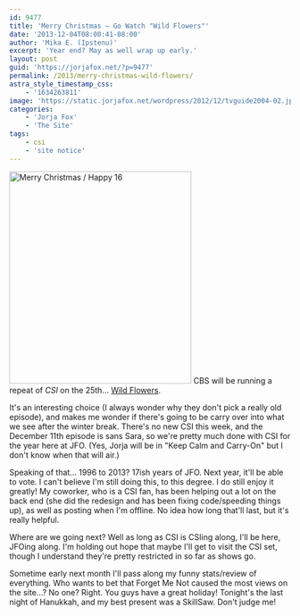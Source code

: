 ```yaml
---
id: 9477
title: 'Merry Christmas — Go Watch "Wild Flowers"'
date: '2013-12-04T08:00:41-08:00'
author: 'Mika E. (Ipstenu)'
excerpt: 'Year end? May as well wrap up early.'
layout: post
guid: 'https://jorjafox.net/?p=9477'
permalink: /2013/merry-christmas-wild-flowers/
astra_style_timestamp_css:
    - '1634263811'
image: 'https://static.jorjafox.net/wordpress/2012/12/tvguide2004-02.jpg'
categories:
    - 'Jorja Fox'
    - 'The Site'
tags:
    - csi
    - 'site notice'
---
```


<img class="alignleft size-large wp-image-6117" alt="Merry Christmas / Happy 16" src="//static.jorjafox.net/wordpress/2012/12/tvguide2004-02.jpg" width="326" height="380" /> CBS will be running a repeat of _CSI_ on the 25th... <a href="https://jorjafox.net/wiki/Wild_Flowers">Wild Flowers</a>.

It's an interesting choice (I always wonder why they don't pick a really old episode), and makes me wonder if there's going to be carry over into what we see after the winter break. There's no new CSI this week, and the December 11th episode is sans Sara, so we're pretty much done with CSI for the year here at JFO. (Yes, Jorja will be in "Keep Calm and Carry-On" but I don't know when that will air.)

Speaking of that... 1996 to 2013? 17ish years of JFO. Next year, it'll be able to vote. I can't believe I'm still doing this, to this degree. I do still enjoy it greatly! My coworker, who is a CSI fan, has been helping out a lot on the back end (she did the redesign and has been fixing code/speeding things up), as well as posting when I'm offline. No idea how long that'll last, but it's really helpful.

Where are we going next? Well as long as CSI is CSIing along, I'll be here, JFOing along. I'm holding out hope that maybe I'll get to visit the CSI set, though I understand they're pretty restricted in so far as shows go.

Sometime early next month I'll pass along my funny stats/review of everything. Who wants to bet that Forget Me Not caused the most views on the site...? No one? Right. You guys have a great holiday! Tonight's the last night of Hanukkah, and my best present was a SkillSaw. Don't judge me!
